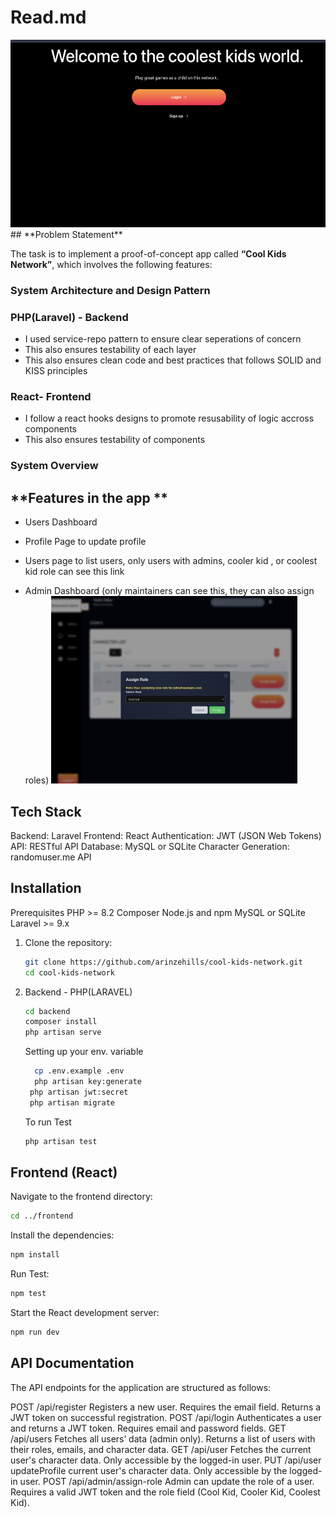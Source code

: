 # **Read.md**

 <img src="./screenshots/banner.png" alt="Login Screen" height="300">
## **Problem Statement**

The task is to implement a proof-of-concept app called **“Cool Kids Network”**, which involves the following features:

### **System Architecture and Design Pattern**

### PHP(Laravel) - Backend

- I used service-repo pattern to ensure clear seperations of concern
- This also ensures testability of each layer
- This also ensures clean code and best practices that follows SOLID and KISS principles

### React- Frontend

- I follow a react hooks designs to promote resusability of logic accross components
- This also ensures testability of components

### **System Overview**

## **Features in the app **

- Users Dashboard
- Profile Page to update profile
- Users page to list users, only users with admins, cooler kid , or coolest kid role can see this link

- Admin Dashboard (only maintainers can see this, they can also assign roles)
  <img src="./screenshots/assignrole.png" alt="Login Screen" height="300">

## Tech Stack

Backend: Laravel
Frontend: React
Authentication: JWT (JSON Web Tokens)
API: RESTful API
Database: MySQL or SQLite
Character Generation: randomuser.me API

## Installation

Prerequisites
PHP >= 8.2
Composer
Node.js and npm
MySQL or SQLite
Laravel >= 9.x

1. Clone the repository:

   ```bash
   git clone https://github.com/arinzehills/cool-kids-network.git
   cd cool-kids-network
   ```

2. Backend - PHP(LARAVEL)

   ```bash
   cd backend
   composer install
   php artisan serve
   ```

   Setting up your env. variable

   ```bash
     cp .env.example .env
     php artisan key:generate
    php artisan jwt:secret
    php artisan migrate
   ```

   To run Test

   ```bash
   php artisan test
   ```

## Frontend (React)

Navigate to the frontend directory:

```bash
cd ../frontend
```

Install the dependencies:

```bash
npm install
```

Run Test:

```bash
npm test
```

Start the React development server:

```bash
npm run dev
```

## API Documentation

The API endpoints for the application are structured as follows:

POST /api/register
Registers a new user.
Requires the email field.
Returns a JWT token on successful registration.
POST /api/login
Authenticates a user and returns a JWT token.
Requires email and password fields.
GET /api/users
Fetches all users’ data (admin only).
Returns a list of users with their roles, emails, and character data.
GET /api/user
Fetches the current user's character data.
Only accessible by the logged-in user.
PUT /api/user
updateProfile current user's character data.
Only accessible by the logged-in user.
POST /api/admin/assign-role
Admin can update the role of a user.
Requires a valid JWT token and the role field (Cool Kid, Cooler Kid, Coolest Kid).
